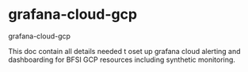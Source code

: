 # grafana-cloud-gcp

grafana-cloud-gcp

This doc contain all details needed t oset up grafana cloud alerting and dashboarding for BFSI GCP resources including synthetic monitoring.
